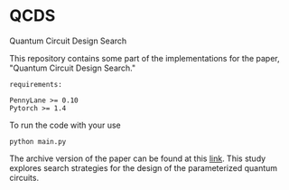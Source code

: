 # QCDS
Quantum Circuit Design Search

This repository contains some part of the implementations for the paper, "Quantum Circuit Design Search."

```
requirements:

PennyLane >= 0.10
Pytorch >= 1.4

```

To run the code with your use

```
python main.py

```



The archive version of the paper can be found at this [link](https://arxiv.org/pdf/2012.04046.pdf). This study explores search strategies for the design of the parameterized quantum circuits.

